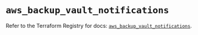 # `aws_backup_vault_notifications`

Refer to the Terraform Registry for docs: [`aws_backup_vault_notifications`](https://registry.terraform.io/providers/hashicorp/aws/5.79.0/docs/resources/backup_vault_notifications).
